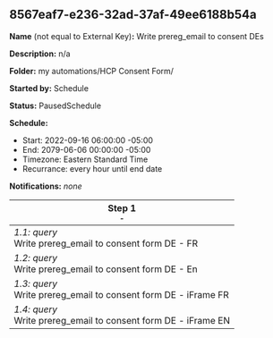 ## 8567eaf7-e236-32ad-37af-49ee6188b54a

**Name** (not equal to External Key)**:** Write prereg_email to consent DEs

**Description:** n/a

**Folder:** my automations/HCP Consent Form/

**Started by:** Schedule

**Status:** PausedSchedule

**Schedule:**

* Start: 2022-09-16 06:00:00 -05:00
* End: 2079-06-06 00:00:00 -05:00
* Timezone: Eastern Standard Time
* Recurrance: every hour until end date

**Notifications:** _none_


| Step 1<br>_<small>-</small>_ |
| --- |
| _1.1: query_<br>Write prereg_email to consent form DE - FR |
| _1.2: query_<br>Write prereg_email to consent form DE - En |
| _1.3: query_<br>Write prereg_email to consent form DE - iFrame FR |
| _1.4: query_<br>Write prereg_email to consent form DE - iFrame EN |
